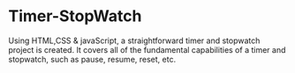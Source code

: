 # Timer-StopWatch
Using HTML,CSS &amp; javaScript, a straightforward timer and stopwatch project is created. It covers all of the fundamental capabilities of a timer and stopwatch, such as pause, resume, reset, etc.
